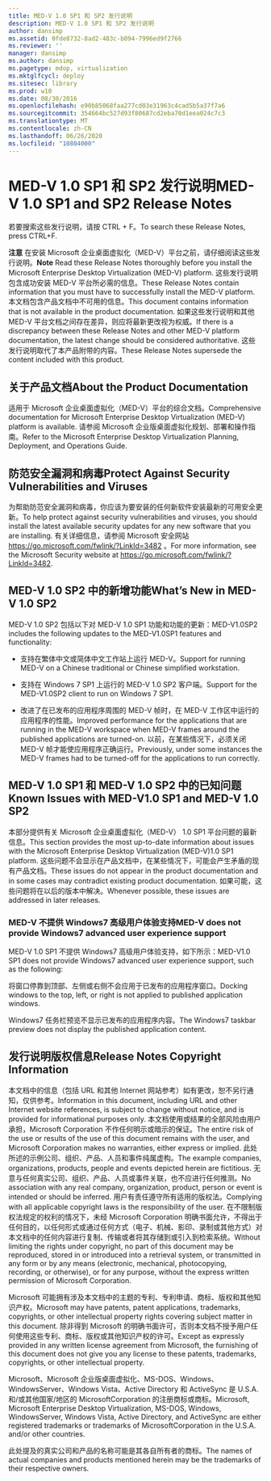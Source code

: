 ```yaml
---
title: MED-V 1.0 SP1 和 SP2 发行说明
description: MED-V 1.0 SP1 和 SP2 发行说明
author: dansimp
ms.assetid: 0fde8732-8ad2-483c-b094-7996ed9f2766
ms.reviewer: ''
manager: dansimp
ms.author: dansimp
ms.pagetype: mdop, virtualization
ms.mktglfcycl: deploy
ms.sitesec: library
ms.prod: w10
ms.date: 08/30/2016
ms.openlocfilehash: e90b85068faa277cd03e31963c4cad5b5a37f7a6
ms.sourcegitcommit: 354664bc527d93f80687cd2eba70d1eea024c7c3
ms.translationtype: MT
ms.contentlocale: zh-CN
ms.lasthandoff: 06/26/2020
ms.locfileid: "10804000"
---
```

# <span data-ttu-id="4d08e-103">MED-V 1.0 SP1 和 SP2 发行说明</span><span class="sxs-lookup"><span data-stu-id="4d08e-103">MED-V 1.0 SP1 and SP2 Release Notes</span></span>


<span data-ttu-id="4d08e-104">若要搜索这些发行说明，请按 CTRL + F。</span><span class="sxs-lookup"><span data-stu-id="4d08e-104">To search these Release Notes, press CTRL+F.</span></span>

<span data-ttu-id="4d08e-105">**注意** 在安装 Microsoft 企业桌面虚拟化（MED-V）平台之前，请仔细阅读这些发行说明。</span><span class="sxs-lookup"><span data-stu-id="4d08e-105">**Note** Read these Release Notes thoroughly before you install the Microsoft Enterprise Desktop Virtualization (MED-V) platform.</span></span> <span data-ttu-id="4d08e-106">这些发行说明包含成功安装 MED-V 平台所必需的信息。</span><span class="sxs-lookup"><span data-stu-id="4d08e-106">These Release Notes contain information that you must have to successfully install the MED-V platform.</span></span> <span data-ttu-id="4d08e-107">本文档包含产品文档中不可用的信息。</span><span class="sxs-lookup"><span data-stu-id="4d08e-107">This document contains information that is not available in the product documentation.</span></span> <span data-ttu-id="4d08e-108">如果这些发行说明和其他 MED-V 平台文档之间存在差异，则应将最新更改视为权威。</span><span class="sxs-lookup"><span data-stu-id="4d08e-108">If there is a discrepancy between these Release Notes and other MED-V platform documentation, the latest change should be considered authoritative.</span></span> <span data-ttu-id="4d08e-109">这些发行说明取代了本产品附带的内容。</span><span class="sxs-lookup"><span data-stu-id="4d08e-109">These Release Notes supersede the content included with this product.</span></span>

 

## <span data-ttu-id="4d08e-110">关于产品文档</span><span class="sxs-lookup"><span data-stu-id="4d08e-110">About the Product Documentation</span></span>


<span data-ttu-id="4d08e-111">适用于 Microsoft 企业桌面虚拟化（MED-V）平台的综合文档。</span><span class="sxs-lookup"><span data-stu-id="4d08e-111">Comprehensive documentation for Microsoft Enterprise Desktop Virtualization (MED-V) platform is available.</span></span> <span data-ttu-id="4d08e-112">请参阅 Microsoft 企业版桌面虚拟化规划、部署和操作指南。</span><span class="sxs-lookup"><span data-stu-id="4d08e-112">Refer to the Microsoft Enterprise Desktop Virtualization Planning, Deployment, and Operations Guide.</span></span>

## <span data-ttu-id="4d08e-113">防范安全漏洞和病毒</span><span class="sxs-lookup"><span data-stu-id="4d08e-113">Protect Against Security Vulnerabilities and Viruses</span></span>


<span data-ttu-id="4d08e-114">为帮助防范安全漏洞和病毒，你应该为要安装的任何新软件安装最新的可用安全更新。</span><span class="sxs-lookup"><span data-stu-id="4d08e-114">To help protect against security vulnerabilities and viruses, you should install the latest available security updates for any new software that you are installing.</span></span> <span data-ttu-id="4d08e-115">有关详细信息，请参阅 Microsoft 安全网站 <https://go.microsoft.com/fwlink/?LinkId=3482> 。</span><span class="sxs-lookup"><span data-stu-id="4d08e-115">For more information, see the Microsoft Security website at <https://go.microsoft.com/fwlink/?LinkId=3482>.</span></span>

## <a href="" id="what-s-new-in-med-v-1-0-sp2"></a><span data-ttu-id="4d08e-116">MED-V 1.0 SP2 中的新增功能</span><span class="sxs-lookup"><span data-stu-id="4d08e-116">What’s New in MED-V 1.0 SP2</span></span>


<span data-ttu-id="4d08e-117">MED-V 1.0 SP2 包括以下对 MED-V 1.0 SP1 功能和功能的更新：</span><span class="sxs-lookup"><span data-stu-id="4d08e-117">MED-V1.0SP2 includes the following updates to the MED-V1.0SP1 features and functionality:</span></span>

-   <span data-ttu-id="4d08e-118">支持在繁体中文或简体中文工作站上运行 MED-V。</span><span class="sxs-lookup"><span data-stu-id="4d08e-118">Support for running MED-V on a Chinese traditional or Chinese simplified workstation.</span></span>

-   <span data-ttu-id="4d08e-119">支持在 Windows 7 SP1 上运行的 MED-V 1.0 SP2 客户端。</span><span class="sxs-lookup"><span data-stu-id="4d08e-119">Support for the MED-V1.0SP2 client to run on Windows 7 SP1.</span></span>

-   <span data-ttu-id="4d08e-120">改进了在已发布的应用程序周围的 MED-V 帧时，在 MED-V 工作区中运行的应用程序的性能。</span><span class="sxs-lookup"><span data-stu-id="4d08e-120">Improved performance for the applications that are running in the MED-V workspace when MED-V frames around the published applications are turned-on.</span></span> <span data-ttu-id="4d08e-121">以前，在某些情况下，必须关闭 MED-V 帧才能使应用程序正确运行。</span><span class="sxs-lookup"><span data-stu-id="4d08e-121">Previously, under some instances the MED-V frames had to be turned-off for the applications to run correctly.</span></span>

## <span data-ttu-id="4d08e-122">MED-V 1.0 SP1 和 MED-V 1.0 SP2 中的已知问题</span><span class="sxs-lookup"><span data-stu-id="4d08e-122">Known Issues with MED-V1.0 SP1 and MED-V 1.0 SP2</span></span>


<span data-ttu-id="4d08e-123">本部分提供有关 Microsoft 企业桌面虚拟化（MED-V） 1.0 SP1 平台问题的最新信息。</span><span class="sxs-lookup"><span data-stu-id="4d08e-123">This section provides the most up-to-date information about issues with the Microsoft Enterprise Desktop Virtualization (MED-V)1.0 SP1 platform.</span></span> <span data-ttu-id="4d08e-124">这些问题不会显示在产品文档中，在某些情况下，可能会产生矛盾的现有产品文档。</span><span class="sxs-lookup"><span data-stu-id="4d08e-124">These issues do not appear in the product documentation and in some cases may contradict existing product documentation.</span></span> <span data-ttu-id="4d08e-125">如果可能，这些问题将在以后的版本中解决。</span><span class="sxs-lookup"><span data-stu-id="4d08e-125">Whenever possible, these issues are addressed in later releases.</span></span>

### <span data-ttu-id="4d08e-126">MED-V 不提供 Windows7 高级用户体验支持</span><span class="sxs-lookup"><span data-stu-id="4d08e-126">MED-V does not provide Windows7 advanced user experience support</span></span>

<span data-ttu-id="4d08e-127">MED-V 1.0 SP1 不提供 Windows7 高级用户体验支持，如下所示：</span><span class="sxs-lookup"><span data-stu-id="4d08e-127">MED-V1.0 SP1 does not provide Windows7 advanced user experience support, such as the following:</span></span>

<span data-ttu-id="4d08e-128">将窗口停靠到顶部、左侧或右侧不会应用于已发布的应用程序窗口。</span><span class="sxs-lookup"><span data-stu-id="4d08e-128">Docking windows to the top, left, or right is not applied to published application windows.</span></span>

<span data-ttu-id="4d08e-129">Windows7 任务栏预览不显示已发布的应用程序内容。</span><span class="sxs-lookup"><span data-stu-id="4d08e-129">The Windows7 taskbar preview does not display the published application content.</span></span>

## <span data-ttu-id="4d08e-130">发行说明版权信息</span><span class="sxs-lookup"><span data-stu-id="4d08e-130">Release Notes Copyright Information</span></span>


<span data-ttu-id="4d08e-131">本文档中的信息（包括 URL 和其他 Internet 网站参考）如有更改，恕不另行通知，仅供参考。</span><span class="sxs-lookup"><span data-stu-id="4d08e-131">Information in this document, including URL and other Internet website references, is subject to change without notice, and is provided for informational purposes only.</span></span> <span data-ttu-id="4d08e-132">本文档使用或结果的全部风险由用户承担，Microsoft Corporation 不作任何明示或暗示的保证。</span><span class="sxs-lookup"><span data-stu-id="4d08e-132">The entire risk of the use or results of the use of this document remains with the user, and Microsoft Corporation makes no warranties, either express or implied.</span></span> <span data-ttu-id="4d08e-133">此处所述的示例公司、组织、产品、人员和事件纯属虚构。</span><span class="sxs-lookup"><span data-stu-id="4d08e-133">The example companies, organizations, products, people and events depicted herein are fictitious.</span></span> <span data-ttu-id="4d08e-134">无意与任何真实公司、组织、产品、人员或事件关联，也不应进行任何推测。</span><span class="sxs-lookup"><span data-stu-id="4d08e-134">No association with any real company, organization, product, person or event is intended or should be inferred.</span></span> <span data-ttu-id="4d08e-135">用户有责任遵守所有适用的版权法。</span><span class="sxs-lookup"><span data-stu-id="4d08e-135">Complying with all applicable copyright laws is the responsibility of the user.</span></span> <span data-ttu-id="4d08e-136">在不限制版权法规定的权利的情况下，未经 Microsoft Corporation 明确书面允许，不得出于任何目的，以任何形式或通过任何方式（电子、机械、影印、录制或其他方式）对本文档中的任何内容进行复制、传输或者将其存储到或引入到检索系统。</span><span class="sxs-lookup"><span data-stu-id="4d08e-136">Without limiting the rights under copyright, no part of this document may be reproduced, stored in or introduced into a retrieval system, or transmitted in any form or by any means (electronic, mechanical, photocopying, recording, or otherwise), or for any purpose, without the express written permission of Microsoft Corporation.</span></span>

<span data-ttu-id="4d08e-137">Microsoft 可能拥有涉及本文档中的主题的专利、专利申请、商标、版权和其他知识产权。</span><span class="sxs-lookup"><span data-stu-id="4d08e-137">Microsoft may have patents, patent applications, trademarks, copyrights, or other intellectual property rights covering subject matter in this document.</span></span> <span data-ttu-id="4d08e-138">除非得到 Microsoft 的明确书面许可，否则本文档不授予用户任何使用这些专利、商标、版权或其他知识产权的许可。</span><span class="sxs-lookup"><span data-stu-id="4d08e-138">Except as expressly provided in any written license agreement from Microsoft, the furnishing of this document does not give you any license to these patents, trademarks, copyrights, or other intellectual property.</span></span>



<span data-ttu-id="4d08e-139">Microsoft、Microsoft 企业版桌面虚拟化、MS-DOS、Windows、WindowsServer、Windows Vista、Active Directory 和 ActiveSync 是 U.S.A. 和/或其他国家/地区的 MicrosoftCorporation 的注册商标或商标。</span><span class="sxs-lookup"><span data-stu-id="4d08e-139">Microsoft, Microsoft Enterprise Desktop Virtualization, MS-DOS, Windows, WindowsServer, Windows Vista, Active Directory, and ActiveSync are either registered trademarks or trademarks of MicrosoftCorporation in the U.S.A. and/or other countries.</span></span>

<span data-ttu-id="4d08e-140">此处提及的真实公司和产品的名称可能是其各自所有者的商标。</span><span class="sxs-lookup"><span data-stu-id="4d08e-140">The names of actual companies and products mentioned herein may be the trademarks of their respective owners.</span></span>

 

 





